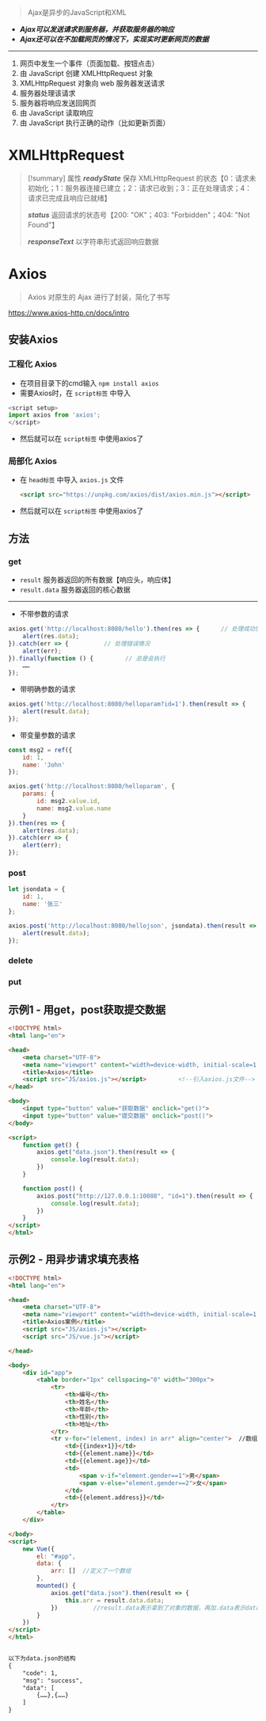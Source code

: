 > Ajax是异步的JavaScript和XML
- ***Ajax可以发送请求到服务器，并获取服务器的响应***
- ***Ajax还可以在不加载网页的情况下，实现实时更新网页的数据***

---

1. 网页中发生一个事件（页面加载、按钮点击）
2. 由 JavaScript 创建 XMLHttpRequest 对象
3. XMLHttpRequest 对象向 web 服务器发送请求
4. 服务器处理该请求
5. 服务器将响应发送回网页
6. 由 JavaScript 读取响应
7. 由 JavaScript 执行正确的动作（比如更新页面）

# XMLHttpRequest
>[!summary] 属性
>***readyState***  保存 XMLHttpRequest 的状态【0：请求未初始化；1：服务器连接已建立；2：请求已收到；3：正在处理请求；4：请求已完成且响应已就绪】
>
>***status***  返回请求的状态号【200: "OK"；403: "Forbidden"；404: "Not Found"】
>
>***responseText***	以字符串形式返回响应数据
# Axios
> Axios 对原生的 Ajax 进行了封装，简化了书写

https://www.axios-http.cn/docs/intro
## 安装Axios
### 工程化 Axios
- 在项目目录下的cmd输入 `npm install axios`
- 需要Axios时，在 `script标签` 中导入
```js
<script setup>
import axios from 'axios';
</script>
```

- 然后就可以在 `script标签` 中使用axios了
### 局部化 Axios
- 在 `head标签` 中导入 `axios.js` 文件
	```html
	<script src="https://unpkg.com/axios/dist/axios.min.js"></script>
	```

- 然后就可以在 `script标签` 中使用axios了
## 方法
### get
- `result` 服务器返回的所有数据【响应头，响应体】
- `result.data` 服务器返回的核心数据

---
- 不带参数的请求
```js
axios.get('http://localhost:8080/hello').then(res => {      // 处理成功情况
	alert(res.data);
}).catch(err => {          // 处理错误情况
	alert(err);
}).finally(function () {         // 总是会执行
	……
});
```
- 带明确参数的请求
```js
axios.get('http://localhost:8080/helloparam?id=1').then(result => {
	alert(result.data);
});
```
- 带变量参数的请求
```js
const msg2 = ref({
    id: 1,
    name: 'John'
});

axios.get('http://localhost:8080/helloparam', {
    params: {
        id: msg2.value.id,
        name: msg2.value.name
    }
}).then(res => {
    alert(res.data);
}).catch(err => {
    alert(err);
});
```

### post
```js
let jsondata = {
	id: 1,
	name: '张三'
};

axios.post('http://localhost:8080/hellojson', jsondata).then(result => {
	alert(result.data);
});
```
### delete
### put

## 示例1 - 用get，post获取提交数据
```html
<!DOCTYPE html>
<html lang="en">

<head>
    <meta charset="UTF-8">
    <meta name="viewport" content="width=device-width, initial-scale=1.0">
    <title>Axios</title>
    <script src="JS/axios.js"></script>         <!--引入axios.js文件-->
</head>

<body>
    <input type="button" value="获取数据" onclick="get()">
    <input type="button" value="提交数据" onclick="post()">
</body>

<script>
    function get() {
        axios.get("data.json").then(result => {
            console.log(result.data);
        })
    }

    function post() {
        axios.post("http://127.0.0.1:10088", "id=1").then(result => {
            console.log(result.data);
        })
    }
</script>
</html>
```
## 示例2 - 用异步请求填充表格
```html
<!DOCTYPE html>
<html lang="en">

<head>
    <meta charset="UTF-8">
    <meta name="viewport" content="width=device-width, initial-scale=1.0">
    <title>Axios案例</title>
    <script src="JS/axios.js"></script>
    <script src="JS/vue.js"></script>

</head>

<body>
    <div id="app">
        <table border="1px" cellspacing="0" width="300px">
            <tr>
                <th>编号</th>
                <th>姓名</th>
                <th>年龄</th>
                <th>性别</th>
                <th>地址</th>
            </tr>
            <tr v-for="(element, index) in arr" align="center">  //数组元素为element
                <td>{{index+1}}</td>
                <td>{{element.name}}</td>
                <td>{{element.age}}</td>
                <td>
                    <span v-if="element.gender==1">男</span>
                    <span v-else="element.gender==2">女</span>
                </td>
                <td>{{element.address}}</td>
            </tr>
        </table>
    </div>

</body>
<script>
    new Vue({
        el: "#app",
        data: {
            arr: []  //定义了一个数组
        },
        mounted() {
            axios.get("data.json").then(result => {
                this.arr = result.data.data; 
            })          //result.data表示拿到了对象的数据，再加.data表示data键的值
        }
    })
</script>
</html>


以下为data.json的结构
{
    "code": 1,
    "msg": "success",
    "data": [
        {……},{……}
    ]
}
```










































